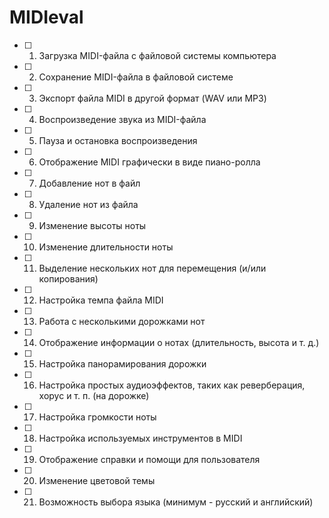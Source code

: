 # MIDIeval

- [ ] 1) Загрузка MIDI-файла с файловой системы компьютера  
- [ ] 2) Сохранение MIDI-файла в файловой системе  
- [ ] 3) Экспорт файла MIDI в другой формат (WAV или MP3)  
- [ ] 4) Воспроизведение звука из MIDI-файла  
- [ ] 5) Пауза и остановка воспроизведения  
- [ ] 6) Отображение MIDI графически в виде пиано-ролла  
- [ ] 7) Добавление нот в файл  
- [ ] 8) Удаление нот из файла  
- [ ] 9) Изменение высоты ноты  
- [ ] 10) Изменение длительности ноты  
- [ ] 11) Выделение нескольких нот для перемещения (и/или копирования)  
- [ ] 12) Настройка темпа файла MIDI  
- [ ] 13) Работа с несколькими дорожками нот  
- [ ] 14) Отображение информации о нотах (длительность, высота и т. д.)  
- [ ] 15) Настройка панорамирования дорожки  
- [ ] 16) Настройка простых аудиоэффектов, таких как реверберация, хорус и т. п. (на дорожке)  
- [ ] 17) Настройка громкости ноты  
- [ ] 18) Настройка используемых инструментов в MIDI  
- [ ] 19) Отображение справки и помощи для пользователя  
- [ ] 20) Изменение цветовой темы  
- [ ] 21) Возможность выбора языка (минимум - русский и английский)  

